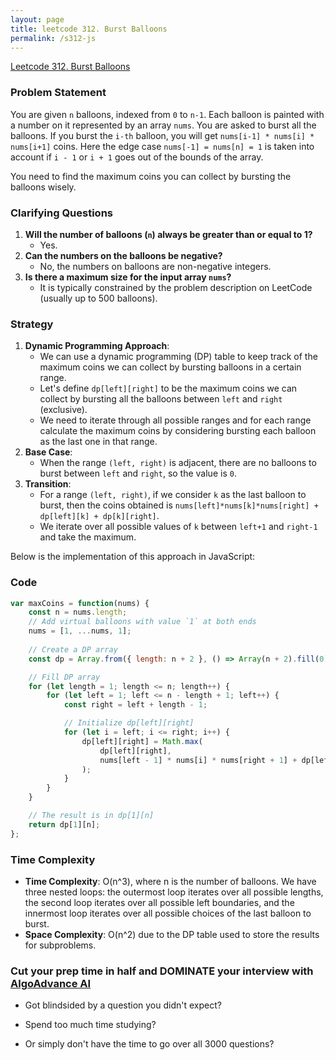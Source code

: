 ```yaml
---
layout: page
title: leetcode 312. Burst Balloons
permalink: /s312-js
---
```

[Leetcode 312. Burst Balloons](https://algoadvance.github.io/algoadvance/l312)
### Problem Statement
You are given `n` balloons, indexed from `0` to `n-1`. Each balloon is painted with a number on it represented by an array `nums`. You are asked to burst all the balloons. If you burst the `i-th` balloon, you will get `nums[i-1] * nums[i] * nums[i+1]` coins. Here the edge case `nums[-1] = nums[n] = 1` is taken into account if `i - 1` or `i + 1` goes out of the bounds of the array.

You need to find the maximum coins you can collect by bursting the balloons wisely.

### Clarifying Questions
1. **Will the number of balloons (`n`) always be greater than or equal to 1?**
   - Yes.
2. **Can the numbers on the balloons be negative?**
   - No, the numbers on balloons are non-negative integers.
3. **Is there a maximum size for the input array `nums`?**
   - It is typically constrained by the problem description on LeetCode (usually up to 500 balloons).

### Strategy
1. **Dynamic Programming Approach**:
    - We can use a dynamic programming (DP) table to keep track of the maximum coins we can collect by bursting balloons in a certain range.
    - Let's define `dp[left][right]` to be the maximum coins we can collect by bursting all the balloons between `left` and `right` (exclusive).
    - We need to iterate through all possible ranges and for each range calculate the maximum coins by considering bursting each balloon as the last one in that range.
2. **Base Case**:
    - When the range `(left, right)` is adjacent, there are no balloons to burst between `left` and `right`, so the value is `0`.
3. **Transition**:
    - For a range `(left, right)`, if we consider `k` as the last balloon to burst, then the coins obtained is `nums[left]*nums[k]*nums[right] + dp[left][k] + dp[k][right]`.
    - We iterate over all possible values of `k` between `left+1` and `right-1` and take the maximum.

Below is the implementation of this approach in JavaScript:

### Code
```javascript
var maxCoins = function(nums) {
    const n = nums.length;
    // Add virtual balloons with value `1` at both ends
    nums = [1, ...nums, 1];
    
    // Create a DP array
    const dp = Array.from({ length: n + 2 }, () => Array(n + 2).fill(0));

    // Fill DP array
    for (let length = 1; length <= n; length++) {
        for (let left = 1; left <= n - length + 1; left++) {
            const right = left + length - 1;

            // Initialize dp[left][right]
            for (let i = left; i <= right; i++) {
                dp[left][right] = Math.max(
                    dp[left][right],
                    nums[left - 1] * nums[i] * nums[right + 1] + dp[left][i - 1] + dp[i + 1][right]
                );
            }
        }
    }

    // The result is in dp[1][n]
    return dp[1][n];
};
```

### Time Complexity
- **Time Complexity**: O(n^3), where n is the number of balloons. We have three nested loops: the outermost loop iterates over all possible lengths, the second loop iterates over all possible left boundaries, and the innermost loop iterates over all possible choices of the last balloon to burst.
- **Space Complexity**: O(n^2) due to the DP table used to store the results for subproblems.


### Cut your prep time in half and DOMINATE your interview with [AlgoAdvance AI](https://algoAdvance.com)

- Got blindsided by a question you didn't expect?

- Spend too much time studying?

- Or simply don't have the time to go over all 3000 questions?

